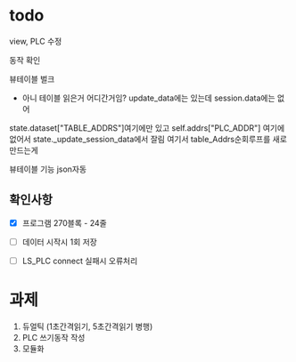# todo

view, PLC 수정

동작 확인

뷰테이블 벌크
 - 아니 테이블 읽은거 어디간거임?
update_data에는 있는데 session.data에는 없어

state.dataset["TABLE_ADDRS"]여기에만 있고 
self.addrs["PLC_ADDR"] 여기에 없어서
state._update_session_data에서 잘림
여기서 table_Addrs순회루프를 새로 만드는게 

뷰테이블 기능
json자동



## 확인사항

- [x] 프로그램 270블록 - 24줄
- [ ] 데이터 시작시 1회 저장
- [ ] LS_PLC connect 실패시 오류처리
 

# 과제 

1. 듀얼틱 (1초간격읽기, 5초간격읽기 병행)
3. PLC 쓰기동작 작성
4. 모듈화
